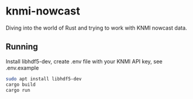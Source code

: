 # knmi-nowcast

Diving into the world of Rust and trying to work with KNMI nowcast data.

## Running

Install libhdf5-dev, create .env file with your KNMI API key,  see .env.example

```bash
sudo apt install libhdf5-dev
cargo build
cargo run
```
